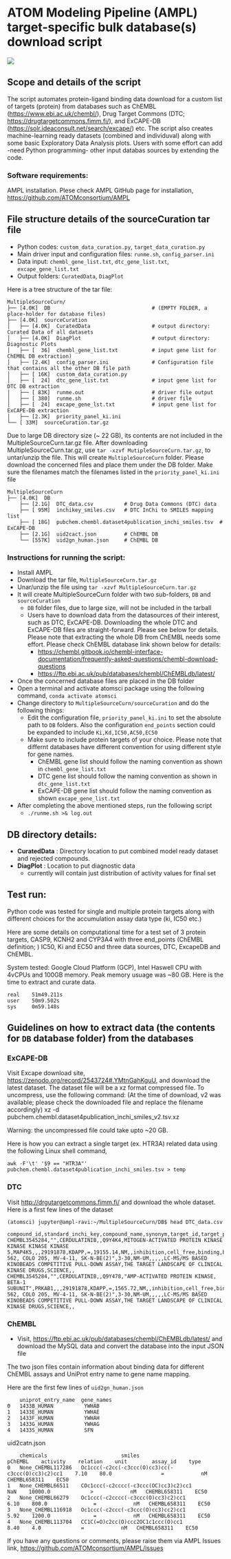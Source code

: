 # ATOM Modeling Pipeline (AMPL) target-specific bulk database(s) download script

![](./../Img/BuldDownload.png) 

## Scope and details of the script

The script automates protein-ligand binding data download for a custom list of targets (protein) from databases such as ChEMBL (https://www.ebi.ac.uk/chembl/), Drug Target Commons (DTC; https://drugtargetcommons.fimm.fi/), and ExCAPE-DB (https://solr.ideaconsult.net/search/excape/) etc. The script also creates 
machine-learning ready datasets (combined and individuval) along with some basic Exploratory Data Analysis plots. Users with some effort can add -need Python programming- other input databas sources by extending the code.   

### Software requirements: 

AMPL installation. Plese check AMPL GitHub page for installation, https://github.com/ATOMconsortium/AMPL 

## File structure details of the sourceCuration tar file
* Python codes: `custom_data_curation.py`, `target_data_curation.py`
* Main driver input and configuration files: `runme.sh`, `config_parser.ini`
* Data input: `chembl_gene_list.txt`, `dtc_gene_list.txt`, `excape_gene_list.txt` 
* Output folders: `CuratedData`, `DiagPlot`

Here is a tree structure of the tar file:  
```     
MultipleSourceCurn/
├── [4.0K]  DB                                 # (EMPTY FOLDER, a place-holder for database files) 
├── [4.0K]  sourceCuration
│   ├── [4.0K]  CuratedData                    # output directory: Curated Data of all datasets  
│   ├── [4.0K]  DiagPlot                       # output directory: Diagnostic Plots 
│   ├── [  36]  chembl_gene_list.txt           # input gene list for ChEMBL DB extraction)
│   ├── [2.4K]  config_parser.ini              # Configuration file that contains all the other DB file path 
│   ├── [ 16K]  custom_data_curation.py
│   ├── [  24]  dtc_gene_list.txt              # input gene list for DTC DB extraction
│   ├── [ 83K]  runme.out                      # driver file output 
│   ├── [ 380]  runme.sh                       # driver file  
│   ├── [  24]  excape_gene_lst.txt            # input gene list for ExCAPE-DB extraction
│   ├── [2.3K]  priority_panel_ki.ini          
└── [ 33M]  sourceCuration.tar.gz
```

Due to large DB directory size (~ 22 GB), its contents are not included in the MultipleSourceCurn.tar.gz file. 
After downloading MultipleSourceCurn.tar.gz, use `tar -xzvf MutipleSourceCurn.tar.gz`, to untar/unzip the 
file. This will create `MultipleSourceCurn` folder. Please download the concerned files and place them under the 
DB folder. Make sure the filenames match the filenames listed in the `priority_panel_ki.ini` file

```
MultipleSourceCurn
├── [4.0K]  DB
    ├── [2.1G]  DTC_data.csv          # Drug Data Commons (DTC) data 
    ├── [ 95M]  inchikey_smiles.csv   # DTC InChi to SMILES mapping list
    ├── [ 18G]  pubchem.chembl.dataset4publication_inchi_smiles.tsv  # ExCAPE-DB
    ├── [2.1G]  uid2cact.json         # ChEMBL DB 
    └── [557K]  uid2gn_human.json     # ChEMBL DB
```

### Instructions for running the script:
* Install AMPL 
* Download the tar file, `MultipleSourceCurn.tar.gz`
* Unar/unzip the file using `tar -xzvf MultipleSourceCurn.tar.gz`
* It will create MultipleSourceCurn folder with two sub-folders, `DB` and `sourceCuration`
   * `DB` folder files, due to large size, will not be included in the tarball 
   * Users have to download data from the datasources of their interest, such as DTC, ExCAPE-DB. Downloading the whole DTC and ExCAPE-DB files are straight-forward. Please see below for details. Please note that extracting the whole DB from ChEMBL needs some effort. Please check ChEMBL database link shown below for details:
      * https://chembl.gitbook.io/chembl-interface-documentation/frequently-asked-questions/chembl-download-questions
      * https://ftp.ebi.ac.uk/pub/databases/chembl/ChEMBLdb/latest/
* Once the concerned database files are placed in the DB folder 
* Open a terminal and activate atomsci package using the following command, `conda activate atomsci`
* Change directory to `MultipleSourceCurn/sourceCuration` and do the following things: 
  - Edit the configuration file, `priority_panel_ki.ini` to set the absolute path to `DB` folders. Also the configuration `end_points` section could be expanded to include `Ki,Kd,IC50,AC50,EC50`
  - Make sure to include protein targets of your choice. Please note that differnt databases have different convention for using different style for gene names. 
    * ChEMBL gene list should follow the naming convention as shown in `chembl_gene_list.txt`
    * DTC gene list should follow the naming convention as shown in `dtc_gene_list.txt` 
    * ExCAPE-DB gene list should follow the naming convention as shown `excape_gene_list.txt`
* After completing the above mentioned steps, run the following script
  - `./runme.sh >& log.out` 
  

## DB directory details: 

* **CuratedData** : Directory location to put combined model ready dataset and rejected compounds.
* **DiagPlot**  : Location to put diagnostic data 
    * currently will contain just distribution of activity values for final set

## Test run: 
Python code was tested for single and multiple protein targets along with different choices 
for the accumulation assay data type (ki, IC50 etc.)  

Here are some details on computational time for a test set of 3 protein targets, CASP9, KCNH2 and CYP3A4 with 
three end_points (ChEMBL definition;  ) IC50, Ki and EC50 and three data sources, DTC, ExcapeDB and ChEMBL. 

System tested: Google Cloud Platform (GCP), Intel Haswell CPU with 4vCPUs and 100GB memory. 
Peak memory usuage was ~80 GB. Here is the time to extract and curate data.

```
real    51m49.211s
user    50m9.502s
sys     0m59.148s
```

## Guidelines on how to extract data (the contents for `DB` database folder) from the databases

### ExCAPE-DB

Visit Excape download site, https://zenodo.org/record/2543724#.YMtnGahKguU,
and download the latest dataset. The dataset file will be a xz format compressed file. 
To uncompress, use the following command: 
(At the time of download, v2 was available; please check the downloaded file and replace the 
filename accordingly)
xz -d pubchem.chembl.dataset4publication_inchi_smiles_v2.tsv.xz 

Warning: the uncompressed file could take upto ~20 GB. 

Here is how you can extract a single target (ex. HTR3A) related data using the following Linux shell command,
```
awk -F'\t' '$9 == "HTR3A"'  pubchem.chembl.dataset4publication_inchi_smiles.tsv > temp
```
### DTC

Visit http://drgutargetcommons.fimm.fi/ and download the whole dataset. Here is a first few lines of the dataset

```
(atomsci) jupyter@ampl-ravi:~/MultipleSourceCurn/DB$ head DTC_data.csv

compound_id,standard_inchi_key,compound_name,synonym,target_id,target_pref_name,gene_names,wildtype_or_mutant,mutation_info,pubmed_id,standard_type,standard_relation,standard_value,standard_units,activity_comment,ep_action_mode,assay_format,assaytype,assay_subtype,inhibitor_type,detection_tech,assay_cell_line,compound_concentration_value,compound_concentration_value_unit,substrate_type,substrate_relation,substrate_value,substrate_units,assay_description,title,journal,doc_type,annotation_comments
CHEMBL3545284,"",CERDULATINIB,,Q9Y4K4,MITOGEN-ACTIVATED PROTEIN KINASE KINASE KINASE KINASE 5,MAP4K5,,,29191878,KDAPP,=,19155.14,NM,,inhibition,cell_free,binding,binding_reversible,"",label_free_technology,"K-562, COLO 205, MV-4-11, SK-N-BE(2)",3-30,NM-UM,,,,,LC-MS/MS BASED KINOBEADS COMPETITIVE PULL-DOWN ASSAY,THE TARGET LANDSCAPE OF CLINICAL KINASE DRUGS,SCIENCE,,
CHEMBL3545284,"",CERDULATINIB,,Q9Y478,"AMP-ACTIVATED PROTEIN KINASE, BETA-1 SUBUNIT",PRKAB1,,,29191878,KDAPP,=,1565.72,NM,,inhibition,cell_free,binding,binding_reversible,"",label_free_technology,"K-562, COLO 205, MV-4-11, SK-N-BE(2)",3-30,NM-UM,,,,,LC-MS/MS BASED KINOBEADS COMPETITIVE PULL-DOWN ASSAY,THE TARGET LANDSCAPE OF CLINICAL KINASE DRUGS,SCIENCE,,

```

### ChEMBL 

* Visit, https://ftp.ebi.ac.uk/pub/databases/chembl/ChEMBLdb/latest/ and download the MySQL data and convert the database 
into the input JSON file 

The two json files contain information about binding data for different ChEMBL assays and UniProt entry name to gene name mapping.

Here are the first few lines of `uid2gn_human.json`
```
	uniprot_entry_name	gene_names
0	1433B_HUMAN	         YWHAB
1	1433E_HUMAN	         YWHAE
2	1433F_HUMAN	         YWHAH
3	1433G_HUMAN	         YWHAG
4	1433S_HUMAN	         SFN
```

uid2catn.json 

```
	chemicals	                     smiles	                             pChEMBL	activity	relation	unit	    assay_id	type
0	None_CHEMBL117286	Oc1ccc(-c2cc(-c3ccc(O)cc3)cc(-c3ccc(O)cc3)c2)cc1	7.10	80.0	            =	         nM	  CHEMBL658311	  EC50
1	None_CHEMBL66511	COc1ccc(-c2cccc(-c3ccc(OC)cc3)c2)cc1	                 NaN	10000.0	            >	         nM	  CHEMBL658311	  EC50
2	None_CHEMBL66279	Oc1ccc(-c2cccc(-c3ccc(O)cc3)c2)cc1	                6.10	800.0	            =	         nM	  CHEMBL658311	  EC50
3	None_CHEMBL116918	Oc1ccc(-c2ccc(-c3ccc(O)cc3)cc2)cc1	                5.92	1200.0	            =	         nM	  CHEMBL658311	  EC50
4	None_CHEMBL113704	CC1C(=O)c2cc(O)ccc2OC1c1ccc(O)cc1	                8.40	4.0	            =	         nM	  CHEMBL658311	  EC50
```

If you have any questions or comments, please raise them via AMPL Issues link, https://github.com/ATOMconsortium/AMPL/issues
